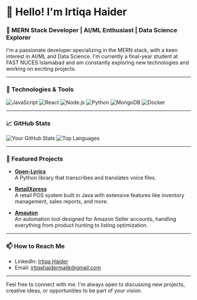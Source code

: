# 👋 Hello! I'm Irtiqa Haider

### 🚀 MERN Stack Developer | AI/ML Enthusiast | Data Science Explorer

I'm a passionate developer specializing in the MERN stack, with a keen interest in AI/ML and Data Science. I'm currently a final-year student at FAST NUCES Islamabad and am constantly exploring new technologies and working on exciting projects.

---

### 🔧 Technologies & Tools

![JavaScript](https://img.shields.io/badge/JavaScript-F7DF1E?style=for-the-badge&logo=javascript&logoColor=black)
![React](https://img.shields.io/badge/React-61DAFB?style=for-the-badge&logo=react&logoColor=white)
![Node.js](https://img.shields.io/badge/Node.js-339933?style=for-the-badge&logo=nodedotjs&logoColor=white)
![Python](https://img.shields.io/badge/Python-3776AB?style=for-the-badge&logo=python&logoColor=white)
![MongoDB](https://img.shields.io/badge/MongoDB-47A248?style=for-the-badge&logo=mongodb&logoColor=white)
![Docker](https://img.shields.io/badge/Docker-2496ED?style=for-the-badge&logo=docker&logoColor=white)

---

### 📈 GitHub Stats

![Your GitHub Stats](https://github-readme-stats.vercel.app/api?username=Irtiqahaider&show_icons=true&theme=radical)
![Top Languages](https://github-readme-stats.vercel.app/api/top-langs/?username=Irtiqahaider&layout=compact&theme=radical)

---

### 🌟 Featured Projects

- **[Open-Lyrics](https://github.com/YourUsername/Open-Lyrics)**  
  A Python library that transcribes and translates voice files.  

- **[RetailXpress](https://github.com/YourUsername/RetailXpress)**  
  A retail POS system built in Java with extensive features like inventory management, sales reports, and more.

- **[Amauton](https://github.com/YourUsername/Amauton)**  
  An automation tool designed for Amazon Seller accounts, handling everything from product hunting to listing optimization.

---


### 📫 How to Reach Me

- LinkedIn: [Irtiqa Haider](https://www.linkedin.com/in/irtiqahaidermalik)
- Email: [irtiqahaidermalik@gmail.com](mailto:irtiqahaidermalik@gmail.com)

---

Feel free to connect with me. I'm always open to discussing new projects, creative ideas, or opportunities to be part of your vision.
